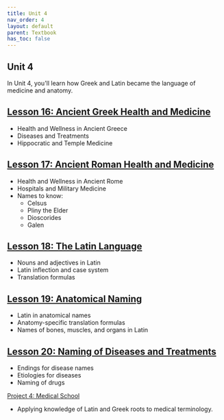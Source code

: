 ```yaml
---
title: Unit 4
nav_order: 4
layout: default
parent: Textbook
has_toc: false
---
```


## Unit 4

In Unit 4, you'll learn how Greek and Latin became the language of medicine and anatomy. 

[Lesson 16: Ancient Greek Health and Medicine](./lesson16-greek-medicine/)
-

- Health and Wellness in Ancient Greece
- Diseases and Treatments
- Hippocratic and Temple Medicine

[Lesson 17: Ancient Roman Health and Medicine](./lesson17-roman-medicine/)
-

- Health and Wellness in Ancient Rome
- Hospitals and Military Medicine
- Names to know:
    - Celsus
    - Pliny the Elder
    - Dioscorides
    - Galen

[Lesson 18: The Latin Language](./lesson18-latin/)
-

- Nouns and adjectives in Latin
- Latin inflection and case system
- Translation formulas

[Lesson 19: Anatomical Naming](./lesson19-anatomy/)
-

- Latin in anatomical names
- Anatomy-specific translation formulas
- Names of bones, muscles, and organs in Latin
    
[Lesson 20: Naming of Diseases and Treatments](./lesson20-medical-naming/)
-

- Endings for disease names
- Etiologies for diseases
- Naming of drugs

[Project 4: Medical School](./project4-medschool/)

- Applying knowledge of Latin and Greek roots to medical terminology.
